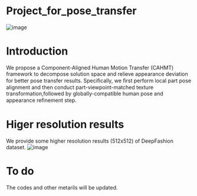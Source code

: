 # Project_for_pose_transfer

![image](https://github.com/posetransfer-pre/Project_for_pose_transfer---Beta-version/blob/master/images/results.png)

# Introduction

We propose a Component-Aligned Human Motion Transfer (CAHMT) framework to decompose solution space and relieve appearance deviation for better pose transfer results. Speciﬁcally, we ﬁrst perform local part pose alignment and then conduct part-viewpoint-matched texture transformation,followed by globally-compatible human pose and appearance reﬁnement step. 

# Higer resolution results

We provide some higher resolution results (512x512) of DeepFashion dataset.
![image](https://github.com/posetransfer-pre/Project_for_pose_transfer---Beta-version/blob/master/images/higher_resolution.png)

# To do

The codes and other metarils will be updated.
